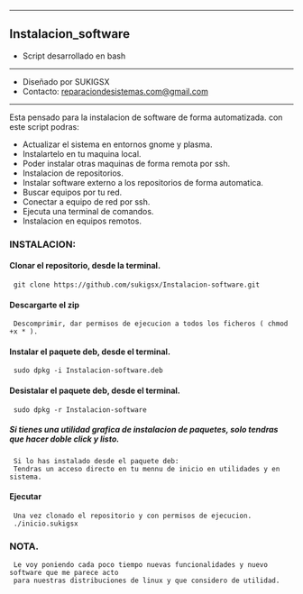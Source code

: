 ---------
## Instalacion_software
* Script desarrollado en bash
*********************************************
* Diseñado por SUKIGSX
* Contacto: reparaciondesistemas.com@gmail.com
*********************************************

Esta pensado para la instalacion de software de forma automatizada.
con este script podras:
- Actualizar el sistema en entornos gnome y plasma.
- Instalartelo en tu maquina local.
- Poder instalar otras maquinas de forma remota por ssh.
- Instalacion de repositorios.
- Instalar software externo a los repositorios de forma automatica.
- Buscar equipos por tu red.
- Conectar a equipo de red por ssh.
- Ejecuta una terminal de comandos.
- Instalacion en equipos remotos.
 
### INSTALACION:
#### Clonar el repositorio, desde la terminal.
     git clone https://github.com/sukigsx/Instalacion-software.git

#### Descargarte el zip
     Descomprimir, dar permisos de ejecucion a todos los ficheros ( chmod +x * ).

#### Instalar el paquete deb, desde el terminal.
     sudo dpkg -i Instalacion-software.deb
#### Desistalar el paquete deb, desde el terminal.
     sudo dpkg -r Instalacion-software
##### Si tienes una utilidad grafica de instalacion de paquetes, solo tendras que hacer doble click y listo.
     Si lo has instalado desde el paquete deb:
     Tendras un acceso directo en tu mennu de inicio en utilidades y en sistema.
     
#### Ejecutar
     Una vez clonado el repositorio y con permisos de ejecucion.
     ./inicio.sukigsx
 
### NOTA.
     Le voy poniendo cada poco tiempo nuevas funcionalidades y nuevo software que me parece acto 
     para nuestras distribuciones de linux y que considero de utilidad.
